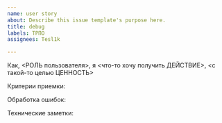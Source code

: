 ```yaml
---
name: user story
about: Describe this issue template's purpose here.
title: debug
labels: ТРПО
assignees: Tesl1k

---
```


Как, <РОЛЬ пользователя>, я <что-то хочу получить ДЕЙСТВИЕ>, <с такой-то целью ЦЕННОСТЬ>

Критерии приемки:

Обработка ошибок:

Технические заметки:
